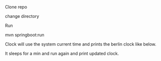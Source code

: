Clone repo


change directory


Run 

mvn springboot:run

Clock will use the system current time and prints the berlin clock like below.

It sleeps for a min and run again and print updated clock.

